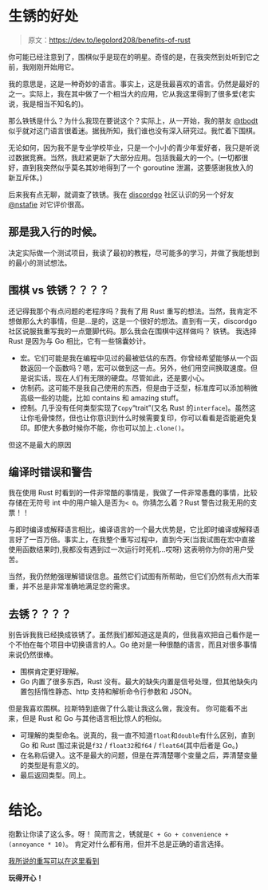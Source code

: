 # 生锈的好处

> 原文：<https://dev.to/legolord208/benefits-of-rust>

你可能已经注意到了，围棋似乎是现在的明星。奇怪的是，在我突然到处听到它之前，我刚刚开始用它。

我的意思是，这是一种奇妙的语言。事实上，这是我最喜欢的语言。仍然是最好的之一。实际上，我在其中做了一个相当大的应用，它从我这里得到了很多爱(老实说，我是相当不知名的)。

那么铁锈是什么？为什么我现在要说这个？实际上，从一开始，我的朋友 [@tbodt](https://dev.to/tbodt) 似乎就对这门语言很着迷。据我所知，我们谁也没有深入研究过。我忙着下围棋。

无论如何，因为我不是专业学校毕业，只是一个小小的青少年爱好者，我只是听说过数据竞赛。当然，我赶紧更新了大部分应用。包括我最大的一个。(一切都很好，直到我突然似乎莫名其妙地得到了一个 goroutine 泄漏，这要感谢我放入的新互斥体。)

后来我有点无聊，就调查了铁锈。我在 [discordgo](https://github.com/bwmarrin/discordgo) 社区认识的另一个好友 [@nstafie](https://github.com/nstafie) 对它评价很高。

## 那是我入行的时候。

决定实际做一个测试项目，我读了最初的教程，尽可能多的学习，并做了我能想到的最小的测试想法。

## 围棋 vs 铁锈？？？？

还记得我那个有点问题的老程序吗？我有了用 Rust 重写的想法。当然，我肯定不想做那么大的事情，但是...是的，这是一个很好的想法。直到有一天，discordgo 社区说服我重写我的一点蹩脚代码。那么我会在围棋中这样做吗？
铁锈。
我选择 Rust 是因为与 Go 相比，它有一些锦囊妙计。

*   宏。它们可能是我在编程中见过的最被低估的东西。你曾经希望能够从一个函数返回一个函数吗？嗯，宏可以做到这一点。另外，他们用空间换取速度。但是说实话，现在人们有无限的硬盘。尽管如此，还是要小心。
*   仿制药。这可能不是我自己使用的东西，但是由于泛型，标准库可以添加稍微高级一些的功能，比如 contains 和 amazing stuff。
*   控制。几乎没有任何类型实现了`Copy`“trait”(又名 Rust 的`interface`)。虽然这让你毛骨悚然，但也让你意识到什么时候需要复印，你可以看看是否能避免复印。即使大多数时候你不能，你也可以加上`.clone()`。

但这不是最大的原因

## 编译时错误和警告

我在使用 Rust 时看到的一件非常酷的事情是，我做了一件非常愚蠢的事情，比较存储在无符号 int 中的用户输入是否为`< 0`。你猜怎么着？Rust 警告过我无用的支票！！

与即时编译或解释语言相比，编译语言的一个最大优势是，它比即时编译或解释语言好了一百万倍。事实上，在我整个重写过程中，直到今天(当我试图在宏中直接使用函数结果时),我都没有遇到过一次运行时死机...哎呀)
这表明你为你的用户受苦。

当然，我仍然勉强理解错误信息。虽然它们试图有所帮助，但它们仍然有点大而笨重，并不总是非常准确地满足您的需求。

## 去锈？？？？

别告诉我我已经换成铁锈了。虽然我们都知道这是真的，但我喜欢把自己看作是一个不怕在每个项目中切换语言的人。Go 绝对是一种很酷的语言，而且对很多事情来说仍然很棒。

*   围棋肯定更好理解。
*   Go 内置了很多东西，Rust 没有。最大的缺失内置是信号处理，但其他缺失内置包括惰性静态、http 支持和解析命令行参数和 JSON。

但是我喜欢围棋。拉斯特到底做了什么能让我这么做，我没有。
你可能看不出来，但是 Rust 和 Go 与其他语言相比惊人的相似。

*   可理解的类型命名。说真的，我一直不知道`float`和`double`有什么区别，直到 Go 和 Rust 围过来说是`f32` / `float32`和`f64` / `float64`(其中后者是 Go。)
*   在名称后键入。这不是最大的问题，但是在弄清楚哪个变量之后，弄清楚变量的类型是有意义的。
*   最后返回类型。同上。

# 结论。

抱歉让你读了这么多。呀！
简而言之，锈就是`C + Go + convenience + (annoyance * 10)`。
肯定对什么都有用，但并不总是正确的语言选择。

[我所说的重写可以在这里看到](https://github.com/discordconsole-team/DiscordConsole/tree/rewrite)

**玩得开心！**